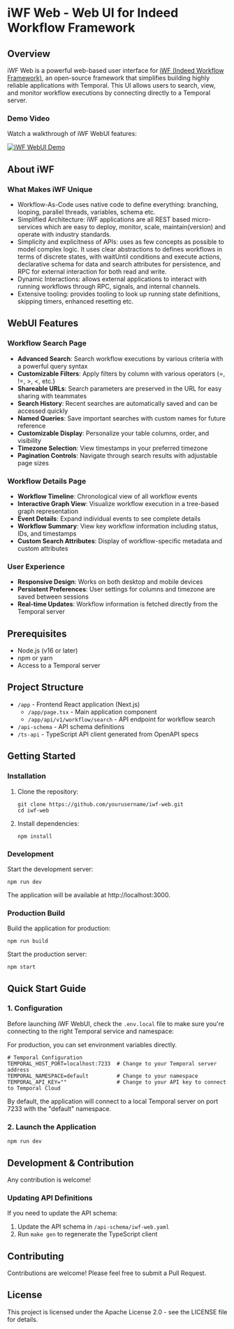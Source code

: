 # iWF Web - Web UI for Indeed Workflow Framework

## Overview

iWF Web is a powerful web-based user interface for [iWF (Indeed Workflow Framework)](https://github.com/indeedeng/iwf), an open-source framework that simplifies building highly reliable applications with Temporal. This UI allows users to search, view, and monitor workflow executions by connecting directly to a Temporal server.

### Demo Video

Watch a walkthrough of iWF WebUI features:

[![iWF WebUI Demo](https://img.youtube.com/vi/nMg_L2UskBY/0.jpg)](https://www.youtube.com/watch?v=nMg_L2UskBY)

## About iWF

### What Makes iWF Unique
* Workflow-As-Code uses native code to define everything: branching, looping, parallel threads, variables, schema etc.
* Simplified Architecture: iWF applications are all REST based micro-services which are easy to deploy, monitor, scale, maintain(version) and operate with industry standards.
* Simplicity and explicitness of APIs: uses as few concepts as possible to model complex logic. It uses clear abstractions to defines workflows in terms of discrete states, with waitUntil conditions and execute actions, declarative schema for data and search attributes for persistence, and RPC for external interaction for both read and write.
* Dynamic Interactions: allows external applications to interact with running workflows through RPC, signals, and internal channels.
* Extensive tooling: provides tooling to look up running state definitions, skipping timers, enhanced resetting etc.

## WebUI Features

### Workflow Search Page

- **Advanced Search**: Search workflow executions by various criteria with a powerful query syntax
- **Customizable Filters**: Apply filters by column with various operators (=, !=, >, <, etc.)
- **Shareable URLs**: Search parameters are preserved in the URL for easy sharing with teammates
- **Search History**: Recent searches are automatically saved and can be accessed quickly
- **Named Queries**: Save important searches with custom names for future reference
- **Customizable Display**: Personalize your table columns, order, and visibility
- **Timezone Selection**: View timestamps in your preferred timezone
- **Pagination Controls**: Navigate through search results with adjustable page sizes

### Workflow Details Page

- **Workflow Timeline**: Chronological view of all workflow events
- **Interactive Graph View**: Visualize workflow execution in a tree-based graph representation
- **Event Details**: Expand individual events to see complete details
- **Workflow Summary**: View key workflow information including status, IDs, and timestamps
- **Custom Search Attributes**: Display of workflow-specific metadata and custom attributes

### User Experience

- **Responsive Design**: Works on both desktop and mobile devices
- **Persistent Preferences**: User settings for columns and timezone are saved between sessions
- **Real-time Updates**: Workflow information is fetched directly from the Temporal server

## Prerequisites

- Node.js (v16 or later)
- npm or yarn
- Access to a Temporal server

## Project Structure

- `/app` - Frontend React application (Next.js)
  - `/app/page.tsx` - Main application component
  - `/app/api/v1/workflow/search` - API endpoint for workflow search
- `/api-schema` - API schema definitions
- `/ts-api` - TypeScript API client generated from OpenAPI specs

## Getting Started

### Installation

1. Clone the repository:
   ```
   git clone https://github.com/yourusername/iwf-web.git
   cd iwf-web
   ```

2. Install dependencies:
   ```
   npm install
   ```

### Development

Start the development server:

```
npm run dev
```

The application will be available at http://localhost:3000.

### Production Build

Build the application for production:

```
npm run build
```

Start the production server:

```
npm start
```

## Quick Start Guide

### 1. Configuration

Before launching iWF WebUI, check the `.env.local` file to make sure you're connecting to the right Temporal service and namespace:

For production, you can set environment variables directly.

```
# Temporal Configuration
TEMPORAL_HOST_PORT=localhost:7233  # Change to your Temporal server address
TEMPORAL_NAMESPACE=default         # Change to your namespace
TEMPORAL_API_KEY=""                # Change to your API key to connect to Temporal Cloud
```

By default, the application will connect to a local Temporal server on port 7233 with the "default" namespace.

### 2. Launch the Application

```
npm run dev
```

## Development & Contribution

Any contribution is welcome!

### Updating API Definitions

If you need to update the API schema:

1. Update the API schema in `/api-schema/iwf-web.yaml`
2. Run `make gen` to regenerate the TypeScript client

## Contributing

Contributions are welcome! Please feel free to submit a Pull Request.

## License

This project is licensed under the Apache License 2.0 - see the LICENSE file for details.